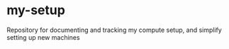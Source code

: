 # my-setup
Repository for documenting and tracking my compute setup, and simplify setting up new machines
